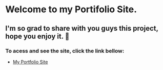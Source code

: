 # Welcome to my Portifolio Site. 

## I'm so grad to share with you guys this project, hope you enjoy it. 🖖

### To acess and see the site, click the link bellow: 

- <a href="https://raphaelbusquet.netlify.app/" target="blank">My Portfolio Site</a>
